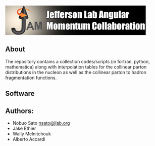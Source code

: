 ![optional caption text](DOC/jam.jpg)

## About
 
The repository contains a collection codes/scripts (in fortran, python,
mathematica) along with interpolation tables for the collinear parton 
distributions in the nucleon as well as the collinear parton to hadron 
fragmentation functions.

## 



## Software




## Authors:
- Nobuo Sato  nsato@jlab.org
- Jake Ethier 
- Wally Melnitchouk  
- Alberto Accardi


